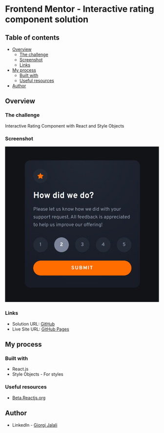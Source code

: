 # Frontend Mentor - Interactive rating component solution

## Table of contents

- [Overview](#overview)
  - [The challenge](#the-challenge)
  - [Screenshot](#screenshot)
  - [Links](#links)
- [My process](#my-process)
  - [Built with](#built-with)
  - [Useful resources](#useful-resources)
- [Author](#author)

## Overview

### The challenge

Interactive Rating Component with React and Style Objects

### Screenshot

![Interactive Rating Component](./rating-component.jpeg)

### Links

- Solution URL: [GitHub](https://github.com/Giorgi-Jalali/interactive-rating-component-react/tree/master)
- Live Site URL: [GitHub Pages](http://giorgi-jalali.github.io/interactive-rating-component-react)

## My process

### Built with

- React.js
- Style Objects - For styles

### Useful resources

- [Beta.Reactjs.org](https://beta.reactjs.org/learn)

## Author

- LinkedIn - [Giorgi Jalali](https://www.linkedin.com/in/giorgi-jalali-0336b8225/)
